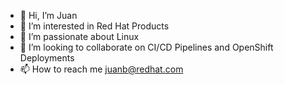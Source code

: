 - 👋 Hi, I’m Juan
- 👀 I’m interested in Red Hat Products
- 🌱 I’m passionate about Linux
- 💞️ I’m looking to collaborate on CI/CD Pipelines and OpenShift Deployments
- 📫 How to reach me juanb@redhat.com

<!---
jvdbreggen/jvdbreggen is a ✨ special ✨ repository because its `README.md` (this file) appears on your GitHub profile.
You can click the Preview link to take a look at your changes.
--->
